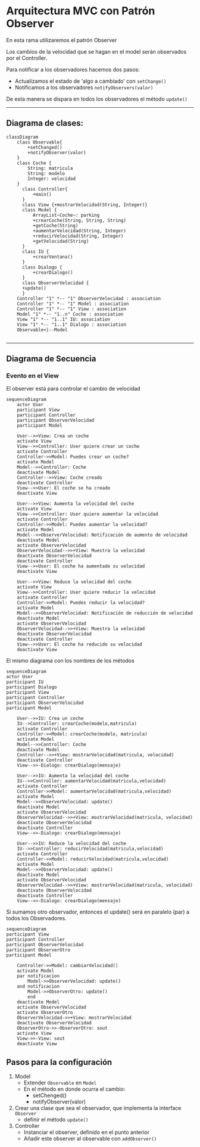 # Arquitectura MVC con Patrón Observer

En esta rama utilizaremos el patrón Observer

Los cambios de la velocidad que se hagan en el model serán observados por el Controller.

Para notificar a los observadores hacemos dos pasos:
- Actualizamos el estado de 'algo a cambiado' con `setChange()`
- Notificamos a los observadores `notifyObservers(valor)`

De esta manera se dispara en todos los observadores el método `update()`

---
## Diagrama de clases:

```mermaid
classDiagram
    class Observable{
        +setChanged()
        +notifyObserver(valor)
    }
    class Coche {
        String: matricula
        String: modelo
        Integer: velocidad
    }
      class Controller{
          +main()
      }
      class View {+mostrarVelocidad(String, Integer)}
      class Model {
          ArrayList~Coche~: parking
          +crearCoche(String, String, String)
          +getCoche(String)
          +aumentarVelocidad(String, Integer)
          +reducirVelocidad(String, Integer)
          +getVelocidad(String)
      }
      class IU {
          +crearVentana()
      }
      class Dialogo {
          +crearDialogo()
      }
      class ObserverVelocidad {
      +update()
      }
    Controller "1" *-- "1" ObserverVelocidad : association
    Controller "1" *-- "1" Model : association
    Controller "1" *-- "1" View : association
    Model "1" *-- "1..n" Coche : association
    View "1" *-- "1..1" IU: association
    View "1" *-- "1..1" Dialogo : association
    Observable<|--Model
      
```

---

## Diagrama de Secuencia
### Evento en el View
El observer está para controlar el cambio de velocidad
```mermaid
sequenceDiagram
    actor User
    participant View
    participant Controller
    participant ObserverVelocidad
    participant Model
    
    User-->>View: Crea un coche
    activate View
    View-->>Controller: User quiere crear un coche
    activate Controller
    Controller->>Model: Puedes crear un coche?
    activate Model
    Model-->>Controller: Coche
    deactivate Model
    Controller-->>View: Coche creado
    deactivate Controller
    View-->>User: El coche se ha creado
    deactivate View
    
    User-->>View: Aumenta la velocidad del coche
    activate View
    View-->>Controller: User quiere aumentar la velocidad
    activate Controller
    Controller->>Model: Puedes aumentar la velocidad?
    activate Model
    Model-->>ObserverVelocidad: Notificación de aumento de velocidad
    deactivate Model
    activate ObserverVelocidad
    ObserverVelocidad-->>+View: Muestra la velocidad
    deactivate ObserverVelocidad
    deactivate Controller
    View-->>User: El coche ha aumentado su velocidad
    deactivate View
    
    User-->>View: Reduce la velocidad del coche
    activate View
    View-->>Controller: User quiere reducir la velocidad
    activate Controller
    Controller->>Model: Puedes reducir la velocidad?
    activate Model
    Model-->>ObserverVelocidad: Notificación de reducción de velocidad
    deactivate Model
    activate ObserverVelocidad
    ObserverVelocidad-->>+View: Muestra la velocidad
    deactivate ObserverVelocidad
    deactivate Controller
    View-->>User: El coche ha reducido su velocidad
    deactivate View
```

El mismo diagrama con los nombres de los métodos
```mermaid
sequenceDiagram
actor User    
participant IU
participant Dialogo
participant View
participant Controller
participant ObserverVelocidad
participant Model

    User-->>IU: Crea un coche
    IU-->Controller: crearCoche(modelo,matricula)
    activate Controller
    Controller->>Model: crearCoche(modelo, matricula)
    activate Model
    Model-->>Controller: Coche
    deactivate Model
    Controller-->>+View: mostrarVelocidad(matricula, velocidad)
    deactivate Controller
    View-->>-Dialogo: crearDialogo(mensaje)
    
    User-->>IU: Aumenta la velocidad del coche
    IU-->>Controller: aumentarVelocidad(matricula,velocidad)
    activate Controller
    Controller->>Model: aumentarVelocidad(matricula,velocidad)
    activate Model
    Model-->>ObserverVelocidad: update()
    deactivate Model
    activate ObserverVelocidad
    ObserverVelocidad-->>+View: mostrarVelocidad(matricula, velocidad)
    deactivate ObserverVelocidad
    deactivate Controller
    View-->>-Dialogo: crearDialogo(mensaje)
    
    User-->>IU: Reduce la velocidad del coche
    IU-->>Controller: reducirVelocidad(matricula,velocidad)
    activate Controller
    Controller->>Model: reducirVelocidad(matricula,velocidad)
    activate Model
    Model-->>ObserverVelocidad: update()
    deactivate Model
    activate ObserverVelocidad
    ObserverVelocidad-->>+View: mostrarVelocidad(matricula, velocidad)
    deactivate ObserverVelocidad
    deactivate Controller
    View-->>-Dialogo: crearDialogo(mensaje)
```

Si sumamos otro observador, entonces el update() será en paralelo (par)
a todos los Observadores.
```mermaid
sequenceDiagram
participant View
participant Controller
participant ObserverVelocidad
participant ObserverOtro
participant Model

    Controller->>Model: cambiarVelocidad()
    activate Model
    par notificacion
        Model->>ObserverVelocidad: update()
    and notificacion
        Model->>ObserverOtro: update()
        end
    deactivate Model
    activate ObserverVelocidad
    activate ObserverOtro
    ObserverVelocidad->>+View: mostrarVelocidad
    deactivate ObserverVelocidad
    ObserverOtro->>-ObserverOtro: sout
    activate View
    View->>-View: sout
    deactivate View
 ```    
## Pasos para la configuración

1. Model
   * Extender `Observable` en `Model`
   * En el método en donde ocurra el cambio:
     * setChenged()
     * notifyObserver(valor)
2. Crear una clase que sea el observador, que implementa la interface `Observer`
    * definir el método `update()`
3. Controller
    * Instanciar el observer, definido en el punto anterior
    * Añadir este observer al observable con `addObserver()`

